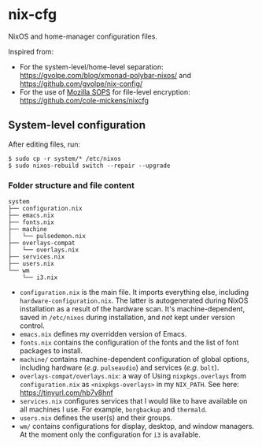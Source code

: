 # nix-cfg

NixOS and home-manager configuration files.

Inspired from:

* For the system-level/home-level separation:
  https://gvolpe.com/blog/xmonad-polybar-nixos/ and
  https://github.com/gvolpe/nix-config/ 
* For the use of [Mozilla SOPS](https://github.com/mozilla/sops) for file-level
  encryption: https://github.com/cole-mickens/nixcfg

## System-level configuration

After editing files, run:

```shell
$ sudo cp -r system/* /etc/nixos
$ sudo nixos-rebuild switch --repair --upgrade
```

### Folder structure and file content

```text
system
├── configuration.nix
├── emacs.nix
├── fonts.nix
├── machine
│   └── pulsedemon.nix
├── overlays-compat
│   └── overlays.nix
├── services.nix
├── users.nix
└── wm
    └── i3.nix
```

- `configuration.nix` is the main file. It imports everything else, including
  `hardware-configuration.nix`. The latter is autogenerated during NixOS
  installation as a result of the hardware scan. It's machine-dependent, saved
  in `/etc/nixos` during installation, and *not* kept under version control. 
- `emacs.nix` defines my overridden version of Emacs.
- `fonts.nix` contains the configuration of the fonts and the list of font
  packages to install.
- `machine/` contains machine-dependent configuration of global
  options, including hardware (*e.g.* `pulseaudio`) and services (*e.g.*
  `bolt`).
- `overlays-compat/overlays.nix`: a way of Using `nixpkgs.overlays` from
  `configuration.nix` as `<nixpkgs-overlays>` in my `NIX_PATH`. See here:
  https://tinyurl.com/hb7v8hnf
- `services.nix` configures services that I would like to have available on all
  machines I use. For example, `borgbackup` and `thermald`.
- `users.nix` defines the user(s) and their groups.
- `wm/` contains configurations for display, desktop, and window managers. At
  the moment only the configuration for `i3` is available.
